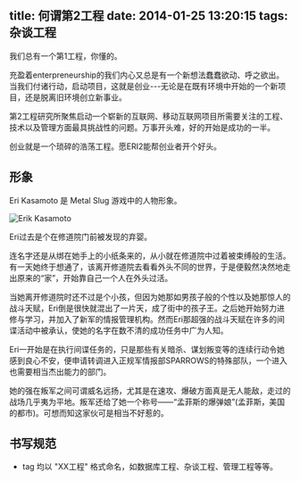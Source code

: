 title: 何谓第2工程
date: 2014-01-25 13:20:15
tags: 杂谈工程
---

我们总有一个第1工程，你懂的。

充盈着enterpreneurship的我们内心又总是有一个新想法蠢蠢欲动、呼之欲出。当我们付诸行动，启动项目，这就是创业---无论是在既有环境中开始的一个新项目，还是脱离旧环境创立新事业。

第2工程研究所聚焦启动一个崭新的互联网、移动互联网项目所需要关注的工程、技术以及管理方面最具挑战性的问题。万事开头难，好的开始是成功的一半。

创业就是一个琐碎的浩荡工程。愿ERI2能帮创业者开个好头。

## 形象

Eri Kasamoto 是 Metal Slug 游戏中的人物形象。

![Erik Kasamoto](http://fc09.deviantart.net/fs49/f/2009/222/7/6/ERI___SLUGNOID_by_MONOEDS.jpg)

Eri过去是个在修道院门前被发现的弃婴。

连名字还是从绑在她手上的小纸条来的，从小就在修道院中过着被束缚般的生活。有一天她终于想通了，该离开修道院去看看外头不同的世界，于是便毅然决然地走出原来的“家”，开始靠自己一个人在外头过活。

当她离开修道院时还不过是个小孩，但因为她那如男孩子般的个性以及她那惊人的战斗天赋，Eri倒是很快就混出了一片天，成了街中的孩子王。之后她开始努力进修与学习，并加入了新军的情报管理机构。然而Eri那超强的战斗天赋在许多的间谍活动中被承认，使她的名字在数不清的成功任务中广为人知。

Eri一开始是在执行间谍任务的，只是那些有关暗杀、谋划叛变等的连续行动令她感到良心不安，便申请转调进入正规军情报部SPARROWS的特殊部队，一个进入也需要相当杰出能力的部门。

她的强在叛军之间可谓威名远扬，尤其是在速攻、爆破方面真是无人能敌，走过的战场几乎夷为平地。叛军还给了她一个称号——“孟菲斯的爆弹娘”(孟菲斯，美国的都市)。可想而知这家伙可是相当不好惹的。

## 书写规范
 - tag 均以 "XX工程" 格式命名，如数据库工程、杂谈工程、管理工程等等。

